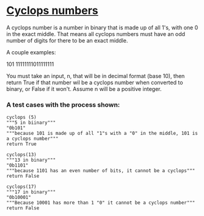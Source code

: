 # [Cyclops numbers](https://www.codewars.com/kata/56b0bc0826814364a800005a) #

A cyclops number is a number in binary that is made up of all 1's, with one 0 in the exact middle. That means all cyclops numbers must have an odd number of digits for there to be an exact middle.

A couple examples:

101
11111111011111111

You must take an input, n, that will be in decimal format (base 10), then return True if that number wil be a cyclops number when converted to binary, or False if it won't.
Assume n will be a positive integer.

### A test cases with the process shown: ###

    cyclops (5)
    """5 in biinary"""
    "0b101"
    """because 101 is made up of all "1"s with a "0" in the middle, 101 is a cyclops number"""
    return True

    cyclops(13)
    """13 in binary"""
    "0b1101"
    """because 1101 has an even number of bits, it cannot be a cyclops"""
    return False

    cyclops(17)
    """17 in binary"""
    "0b10001"
    """Because 10001 has more than 1 "0" it cannot be a cyclops number"""
    return False
